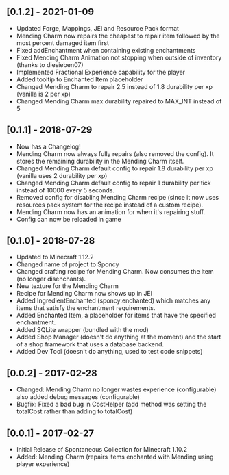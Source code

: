 ## [0.1.2] - 2021-01-09
- Updated Forge, Mappings, JEI and Resource Pack format
- Mending Charm now repairs the cheapest to repair item followed by the most percent damaged item first
- Fixed addEnchantment when containing existing enchantments
- Fixed Mending Charm Animation not stopping when outside of inventory (thanks to diesieben07)
- Implemented Fractional Experience capability for the player
- Added tooltip to Enchanted Item placeholder
- Changed Mending Charm to repair 2.5 instead of 1.8 durability per xp (vanilla is 2 per xp)
- Changed Mending Charm max durability repaired to MAX_INT instead of 5

## [0.1.1] - 2018-07-29
- Now has a Changelog!
- Mending Charm now always fully repairs (also removed the config). It stores the remaining durability in the Mending Charm itself.
- Changed Mending Charm default config to repair 1.8 durability per xp (vanilla uses 2 durability per xp)
- Changed Mending Charm default config to repair 1 durability per tick instead of 10000 every 5 seconds.
- Removed config for disabling Mending Charm recipe (since it now uses resources pack system for the recipe instead of a custom recipe).
- Mending Charm now has an animation for when it's repairing stuff.
- Config can now be reloaded in game

## [0.1.0] - 2018-07-28
- Updated to Minecraft 1.12.2
- Changed name of project to Sponcy
- Changed crafting recipe for Mending Charm. Now consumes the item (no longer disenchants).
- New texture for the Mending Charm
- Recipe for Mending Charm now shows up in JEI
- Added IngredientEnchanted (sponcy:enchanted) which matches any items that satisfy the enchantment requirements.
- Added Enchanted Item, a placeholder for items that have the specified enchantment.
- Added SQLite wrapper (bundled with the mod)
- Added Shop Manager (doesn't do anything at the moment) and the start of a shop framework that uses a database backend.
- Added Dev Tool (doesn't do anything, used to test code snippets)

## [0.0.2] - 2017-02-28
- Changed: Mending Charm no longer wastes experience (configurable) also added debug messages (configurable)
- Bugfix: Fixed a bad bug in CostHelper (add method was setting the totalCost rather than adding to totalCost)

## [0.0.1] - 2017-02-27
- Initial Release of Spontaneous Collection for Minecraft 1.10.2
- Added: Mending Charm (repairs items enchanted with Mending using player experience)
